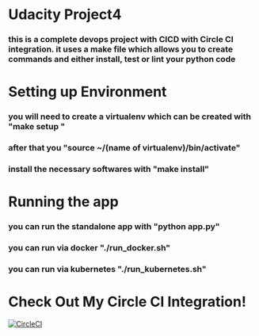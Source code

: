 # Udacity Project4

### this is a complete devops project with CICD with Circle CI integration. it uses a make file which allows you to create commands and either install, test or lint your python code

# Setting up Environment

### you will need to create a virtualenv which can be created with "make setup "
### after that you "source ~/(name of virtualenv)/bin/activate"
### install the necessary softwares with "make install"

# Running the app

### you can run the standalone app with "python app.py"
### you can run via docker "./run_docker.sh"
### you can run via kubernetes "./run_kubernetes.sh"

# Check Out My Circle CI Integration!
[![CircleCI](https://dl.circleci.com/status-badge/img/gh/cornelia247/Udacity-Docker/tree/main.svg?style=svg)](https://dl.circleci.com/status-badge/redirect/gh/cornelia247/Udacity-Docker/tree/main)